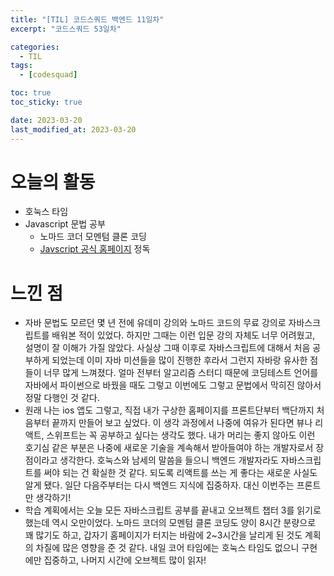 ```yaml
---
title: "[TIL] 코드스쿼드 백엔드 11일차"
excerpt: "코드스쿼드 53일차"

categories:
  - TIL
tags:
  - [codesquad]

toc: true
toc_sticky: true

date: 2023-03-20
last_modified_at: 2023-03-20
---
```


# 오늘의 활동

- 호눅스 타임
- Javascript 문법 공부
  - 노마드 코더 모멘텀 클론 코딩
  - [Javscript 공식 홈페이지](https://developer.mozilla.org/en-US/docs/Learn/JavaScript/Objects/Object-oriented_programming) 정독

# 느낀 점

- 자바 문법도 모르던 몇 년 전에 유데미 강의와 노마드 코드의 무료 강의로 자바스크립트를 배워본 적이 있었다. 하지만 그때는 이런 입문 강의 자체도 너무 어려웠고, 설명이 잘 이해가 가질 않았다. 사실상 그때 이후로 자바스크립트에 대해서 처음 공부하게 되었는데 이미 자바 미션들을 많이 진행한 후라서 그런지 자바랑 유사한 점들이 너무 많게 느껴졌다. 얼마 전부터 알고리즘 스터디 때문에 코딩테스트 언어를 자바에서 파이썬으로 바꿨을 때도 그렇고 이번에도 그렇고 문법에서 막히진 않아서 정말 다행인 것 같다.
- 원래 나는 ios 앱도 그렇고, 직접 내가 구상한 홈페이지를 프론트단부터 백단까지 처음부터 끝까지 만들어 보고 싶었다. 이 생각 과정에서 나중에 여유가 된다면 뷰나 리액트, 스위프트는 꼭 공부하고 싶다는 생각도 했다. 내가 머리는 좋지 않아도 이런 호기심 같은 부분은 나중에 새로운 기술을 계속해서 받아들여야 하는 개발자로서 장점이라고 생각한다. 호눅스와 남세의 말씀을 들으니 백엔드 개발자라도 자바스크립트를 써야 되는 건 확실한 것 같다. 되도록 리액트를 쓰는 게 좋다는 새로운 사실도 알게 됐다. 일단 다음주부터는 다시 백엔드 지식에 집중하자. 대신 이번주는 프론트만 생각하기!
- 학습 계획에서는 오늘 모든 자바스크립트 공부를 끝내고 오브젝트 챕터 3를 읽기로 했는데 역시 오만이었다. 노마드 코더의 모멘텀 클론 코딩도 양이 8시간 분량으로 꽤 많기도 하고, 갑자기 홈페이지가 터지는 바람에 2~3시간을 날리게 된 것도 계획의 차질에 많은 영향을 준 것 같다. 내일 코어 타임에는 호눅스 타임도 없으니 구현에만 집중하고, 나머지 시간에 오브젝트 많이 읽자!